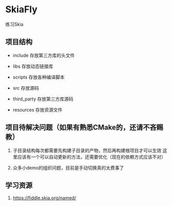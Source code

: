# SkiaFly
练习Skia

## 项目结构
- include
  存放第三方库的头文件
  
- libs
  存放动态链接库
  
- scripts
  存放各种编译脚本
  
- src
  存放源码
  
- third_party
  存放第三方库源码
  
- resources
  存放资源文件
  

## 项目待解决问题（如果有熟悉CMake的，还请不吝赐教）
1. 子目录结构每次都需要先构建子目录的产物，然后再构建根项目才可以生效
   这里应该有一个可以自动更新的方法，还需要优化（现在的依赖方式应该不对）
   
2. 众多小demo的组织问题，目前是手动切换真的太费事了


## 学习资源
1. https://fiddle.skia.org/named/

